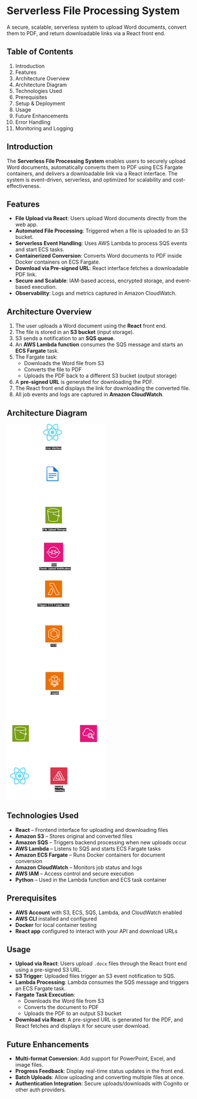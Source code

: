 # Serverless File Processing System  
A secure, scalable, serverless system to upload Word documents, convert them to PDF, and return downloadable links via a React front end.

## Table of Contents  
1. Introduction  
2. Features  
3. Architecture Overview  
4. Architecture Diagram  
5. Technologies Used  
6. Prerequisites  
7. Setup & Deployment  
8. Usage  
9. Future Enhancements  
10. Error Handling  
11. Monitoring and Logging

## Introduction  
The **Serverless File Processing System** enables users to securely upload Word documents, automatically converts them to PDF using ECS Fargate containers, and delivers a downloadable link via a React interface. The system is event-driven, serverless, and optimized for scalability and cost-effectiveness.

## Features  
- **File Upload via React**: Users upload Word documents directly from the web app.  
- **Automated File Processing**: Triggered when a file is uploaded to an S3 bucket.  
- **Serverless Event Handling**: Uses AWS Lambda to process SQS events and start ECS tasks.  
- **Containerized Conversion**: Converts Word documents to PDF inside Docker containers on ECS Fargate.  
- **Download via Pre-signed URL**: React interface fetches a downloadable PDF link.  
- **Secure and Scalable**: IAM-based access, encrypted storage, and event-based execution.  
- **Observability**: Logs and metrics captured in Amazon CloudWatch.

## Architecture Overview  
1. The user uploads a Word document using the **React** front end.  
2. The file is stored in an **S3 bucket** (input storage).  
3. S3 sends a notification to an **SQS queue**.  
4. An **AWS Lambda function** consumes the SQS message and starts an **ECS Fargate** task.  
5. The Fargate task:  
   - Downloads the Word file from S3  
   - Converts the file to PDF  
   - Uploads the PDF back to a different S3 bucket (output storage)  
6. A **pre-signed URL** is generated for downloading the PDF.  
7. The React front end displays the link for downloading the converted file.  
8. All job events and logs are captured in **Amazon CloudWatch**.

## Architecture Diagram  
![Architecture Diagram](architecture.png)

## Technologies Used  
- **React** – Frontend interface for uploading and downloading files  
- **Amazon S3** – Stores original and converted files  
- **Amazon SQS** – Triggers backend processing when new uploads occur  
- **AWS Lambda** – Listens to SQS and starts ECS Fargate tasks  
- **Amazon ECS Fargate** – Runs Docker containers for document conversion  
- **Amazon CloudWatch** – Monitors job status and logs  
- **AWS IAM** – Access control and secure execution  
- **Python** – Used in the Lambda function and ECS task container

## Prerequisites  
- **AWS Account** with S3, ECS, SQS, Lambda, and CloudWatch enabled  
- **AWS CLI** installed and configured  
- **Docker** for local container testing  
- **React app** configured to interact with your API and download URLs  

## Usage
- **Upload via React**: Users upload `.docx` files through the React front end using a pre-signed S3 URL.
- **S3 Trigger**: Uploaded files trigger an S3 event notification to SQS.
- **Lambda Processing**: Lambda consumes the SQS message and triggers an ECS Fargate task.
- **Fargate Task Execution**:
  - Downloads the Word file from S3
  - Converts the document to PDF
  - Uploads the PDF to an output S3 bucket
- **Download via React**: A pre-signed URL is generated for the PDF, and React fetches and displays it for secure user download.

## Future Enhancements
- **Multi-format Conversion**: Add support for PowerPoint, Excel, and image files.
- **Progress Feedback**: Display real-time status updates in the front end.
- **Batch Uploads**: Allow uploading and converting multiple files at once.
- **Authentication Integration**: Secure uploads/downloads with Cognito or other auth providers.